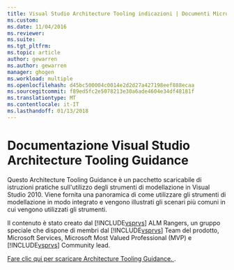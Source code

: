 ```yaml
---
title: Visual Studio Architecture Tooling indicazioni | Documenti Microsoft
ms.custom: 
ms.date: 11/04/2016
ms.reviewer: 
ms.suite: 
ms.tgt_pltfrm: 
ms.topic: article
author: gewarren
ms.author: gewarren
manager: ghogen
ms.workload: multiple
ms.openlocfilehash: d45bc500004c0014e2d2d27a427198eef888ecaa
ms.sourcegitcommit: f89ed5fc2e5078213e30a6ade4604e34df48181f
ms.translationtype: MT
ms.contentlocale: it-IT
ms.lasthandoff: 01/13/2018
---
```

# <a name="visual-studio-architecture-tooling-guidance"></a>Documentazione Visual Studio Architecture Tooling Guidance
Questo Architecture Tooling Guidance è un pacchetto scaricabile di istruzioni pratiche sull'utilizzo degli strumenti di modellazione in Visual Studio 2010. Viene fornita una panoramica di come utilizzare gli strumenti di modellazione in modo integrato e vengono illustrati gli scenari più comuni in cui vengono utilizzati gli strumenti.  
  
 Il contenuto è stato creato dal [!INCLUDE[vsprvs](../code-quality/includes/vsprvs_md.md)] ALM Rangers, un gruppo speciale che dispone di membri dal [!INCLUDE[vsprvs](../code-quality/includes/vsprvs_md.md)] Team del prodotto, Microsoft Services, Microsoft Most Valued Professional (MVP) e [!INCLUDE[vsprvs](../code-quality/includes/vsprvs_md.md)] Community lead.  
  
 [Fare clic qui per scaricare Architecture Tooling Guidance. ](http://go.microsoft.com/fwlink/?LinkID=191984).